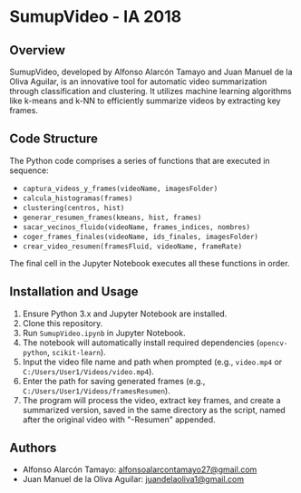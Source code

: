 # SumupVideo - IA 2018

## Overview
SumupVideo, developed by Alfonso Alarcón Tamayo and Juan Manuel de la Oliva Aguilar, is an innovative tool for automatic video summarization through classification and clustering. It utilizes machine learning algorithms like k-means and k-NN to efficiently summarize videos by extracting key frames.

## Code Structure
The Python code comprises a series of functions that are executed in sequence:
- `captura_videos_y_frames(videoName, imagesFolder)`
- `calcula_histogramas(frames)`
- `clustering(centros, hist)`
- `generar_resumen_frames(kmeans, hist, frames)`
- `sacar_vecinos_fluido(videoName, frames_indices, nombres)`
- `coger_frames_finales(videoName, ids_finales, imagesFolder)`
- `crear_video_resumen(framesFluid, videoName, frameRate)`

The final cell in the Jupyter Notebook executes all these functions in order.

## Installation and Usage
1. Ensure Python 3.x and Jupyter Notebook are installed.
2. Clone this repository.
3. Run `SumupVideo.ipynb` in Jupyter Notebook.
4. The notebook will automatically install required dependencies (`opencv-python`, `scikit-learn`).
5. Input the video file name and path when prompted (e.g., `video.mp4` or `C:/Users/User1/Videos/video.mp4`).
6. Enter the path for saving generated frames (e.g., `C:/Users/User1/Videos/framesResumen`).
7. The program will process the video, extract key frames, and create a summarized version, saved in the same directory as the script, named after the original video with "-Resumen" appended.

## Authors
- Alfonso Alarcón Tamayo: alfonsoalarcontamayo27@gmail.com
- Juan Manuel de la Oliva Aguilar: juandelaoliva1@gmail.com
